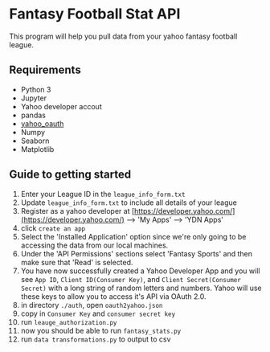 # Fantasy Football Stat API

This program will help you pull data from your yahoo fantasy football league.

## Requirements

- Python  3
- Jupyter
- Yahoo developer accout
- pandas
- [yahoo_oauth](https://pypi.org/project/yahoo_oauth/)
- Numpy
- Seaborn
- Matplotlib

## Guide to getting started

 1. Enter your League ID in the `league_info_form.txt`
 2. Update `league_info_form.txt` to include all details of your league
 3. Register as a yahoo developer at [https://developer.yahoo.com/](https://developer.yahoo.com/) --> 'My Apps' --> 'YDN Apps'
 4. click `create an app`
 5. Select the 'Installed Application' option since we're only going to be accessing the data from our local machines.
 6. Under the 'API Permissions' sections select 'Fantasy Sports' and then make sure that 'Read' is selected.
 7. You have now successfully created a Yahoo Developer App and you will see  `App ID`,  `Client ID(Consumer Key)`, and  `Client Secret(Consumer Secret)`  with a long string of random letters and numbers. Yahoo will use these keys to allow you to access it's API via OAuth 2.0.
 8. in directory `./auth`, open `oauth2yahoo.json`
 9. copy in `Consumer Key` and `consumer secret key` 
 10. run `leauge_authorization.py` 
 11. now you should be able to run `fantasy_stats.py`
 12.  run `data transformations.py` to output to csv
